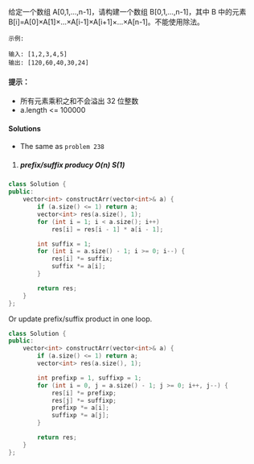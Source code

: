 给定一个数组 A[0,1,…,n-1]，请构建一个数组 B[0,1,…,n-1]，其中 B 中的元素 B[i]=A[0]×A[1]×…×A[i-1]×A[i+1]×…×A[n-1]。不能使用除法。

 

```
示例:

输入: [1,2,3,4,5]
输出: [120,60,40,30,24]
```

 

#### 提示：

-    所有元素乘积之和不会溢出 32 位整数
-    a.length <= 100000


#### Solutions

- The same as `problem 238`


1. ##### prefix/suffix producy O(n) S(1)


```c++
class Solution {
public:
    vector<int> constructArr(vector<int>& a) {
        if (a.size() <= 1) return a;
        vector<int> res(a.size(), 1);
        for (int i = 1; i < a.size(); i++)
            res[i] = res[i - 1] * a[i - 1];

        int suffix = 1;
        for (int i = a.size() - 1; i >= 0; i--) {
            res[i] *= suffix;
            suffix *= a[i];
        }

        return res;
    }
};
```

Or update prefix/suffix product in one loop.


```c++
class Solution {
public:
    vector<int> constructArr(vector<int>& a) {
        if (a.size() <= 1) return a;
        vector<int> res(a.size(), 1);

        int prefixp = 1, suffixp = 1;
        for (int i = 0, j = a.size() - 1; j >= 0; i++, j--) {
            res[i] *= prefixp;
            res[j] *= suffixp;
            prefixp *= a[i];
            suffixp *= a[j];
        }

        return res;
    }
};
```

